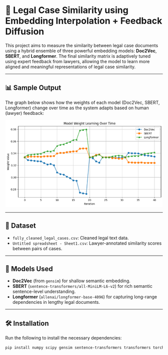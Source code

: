 # 🧠 Legal Case Similarity using Embedding Interpolation + Feedback Diffusion

This project aims to measure the similarity between legal case documents using a hybrid ensemble of three powerful embedding models: **Doc2Vec**, **SBERT**, and **Longformer**. The final similarity matrix is adaptively tuned using expert feedback from lawyers, allowing the model to learn more aligned and meaningful representations of legal case similarity.

---

## 📊 Sample Output

The graph below shows how the weights of each model (Doc2Vec, SBERT, Longformer) change over time as the system adapts based on human (lawyer) feedback:

![Model Weight Learning Graph](new_graph.png)

---

## 📁 Dataset

- `fully_cleaned_legal_cases.csv`: Cleaned legal text data.
- `Untitled spreadsheet - Sheet1.csv`: Lawyer-annotated similarity scores between pairs of cases.

---

## 🔧 Models Used

- **Doc2Vec** (from `gensim`) for shallow semantic embedding.
- **SBERT** (`sentence-transformers/all-MiniLM-L6-v2`) for rich semantic sentence-level understanding.
- **Longformer** (`allenai/longformer-base-4096`) for capturing long-range dependencies in lengthy legal documents.

---

## 🛠️ Installation

Run the following to install the necessary dependencies:

```bash
pip install numpy scipy gensim sentence-transformers transformers torch pandas matplotlib scikit-learn
